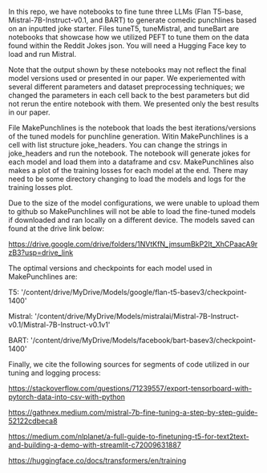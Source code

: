 In this repo, we have notebooks to fine tune three LLMs (Flan T5-base, Mistral-7B-Instruct-v0.1, and BART) to generate comedic punchlines based on an inputted joke starter.
Files tuneT5, tuneMistral, and tuneBart are notebooks that showcase how we utilized PEFT to tune them on the data found within the Reddit Jokes json. You will need a Hugging Face key to load and run Mistral.

Note that the output shown by these notebooks may not reflect the final model versions used or presented in our paper. We experiemented with several different parameters and dataset preprocessing techniques; we changed the parameters in each cell back to the best parameters but did not rerun the entire notebook with them. We presented only the best results in our paper.

File MakePunchlines is the notebook that loads the best iterations/versions of the tuned models for punchline generation. Witin MakePunchlines is a cell with list structure joke_headers. You can change the strings in joke_headers and run the notebook. The notebook will generate jokes for each model and load them into a dataframe and csv. MakePunchlines also makes a plot of the training losses for each model at the end. There may need to be some directory changing to load the models and logs for the training losses plot. 

Due to the size of the model configurations, we were unable to upload them to github so MakePunchlines will not be able to load the fine-tuned models if downloaded and ran locally on a different device. 
The models saved can found at the drive link below:

https://drive.google.com/drive/folders/1NVtKfN_jmsumBkP2It_XhCPaacA9rzB3?usp=drive_link

The optimal versions and checkpoints for each model used in MakePunchlines are:

T5: '/content/drive/MyDrive/Models/google/flan-t5-basev3/checkpoint-1400'

Mistral: '/content/drive/MyDrive/Models/mistralai/Mistral-7B-Instruct-v0.1/Mistral-7B-Instruct-v0.1v1'

BART: '/content/drive/MyDrive/Models/facebook/bart-basev3/checkpoint-1400'



Finally, we cite the following sources for segments of code utilized in our tuning and logging process:

https://stackoverflow.com/questions/71239557/export-tensorboard-with-pytorch-data-into-csv-with-python

https://gathnex.medium.com/mistral-7b-fine-tuning-a-step-by-step-guide-52122cdbeca8

https://medium.com/nlplanet/a-full-guide-to-finetuning-t5-for-text2text-and-building-a-demo-with-streamlit-c72009631887

https://huggingface.co/docs/transformers/en/training
